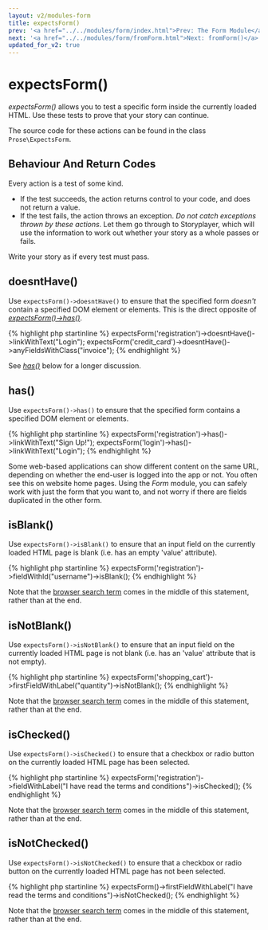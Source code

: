 ```yaml
---
layout: v2/modules-form
title: expectsForm()
prev: '<a href="../../modules/form/index.html">Prev: The Form Module</a>'
next: '<a href="../../modules/form/fromForm.html">Next: fromForm()</a>'
updated_for_v2: true
---
```


# expectsForm()

_expectsForm()_ allows you to test a specific form inside the currently loaded HTML.  Use these tests to prove that your story can continue.

The source code for these actions can be found in the class `Prose\ExpectsForm`.

## Behaviour And Return Codes

Every action is a test of some kind.

* If the test succeeds, the action returns control to your code, and does not return a value.
* If the test fails, the action throws an exception.  _Do not catch exceptions thrown by these actions_.  Let them go through to Storyplayer, which will use the information to work out whether your story as a whole passes or fails.

Write your story as if every test must pass.

## doesntHave()

Use `expectsForm()->doesntHave()` to ensure that the specified form _doesn't_ contain a specified DOM element or elements.  This is the direct opposite of _[expectsForm()->has()](#has)_.

{% highlight php startinline %}
expectsForm('registration')->doesntHave()->linkWithText("Login");
expectsForm('credit_card')->doesntHave()->anyFieldsWithClass("invoice");
{% endhighlight %}

See _[has()](#has)_ below for a longer discussion.

## has()

Use `expectsForm()->has()` to ensure that the specified form contains a specified DOM element or elements.

{% highlight php startinline %}
expectsForm('registration')->has()->linkWithText("Sign Up!");
expectsForm('login')->has()->linkWithText("Login");
{% endhighlight %}

Some web-based applications can show different content on the same URL, depending on whether the end-user is logged into the app or not.  You often see this on website home pages.  Using the _Form_ module, you can safely work with just the form that you want to, and not worry if there are fields duplicated in the other form.

## isBlank()

Use `expectsForm()->isBlank()` to ensure that an input field on the currently loaded HTML page is blank (i.e. has an empty 'value' attribute).

{% highlight php startinline %}
expectsForm('registration')->fieldWithId("username")->isBlank();
{% endhighlight %}

Note that the [browser search term](searching-the-dom.html) comes in the middle of this statement, rather than at the end.

## isNotBlank()

Use `expectsForm()->isNotBlank()` to ensure that an input field on the currently loaded HTML page is not blank (i.e. has an 'value' attribute that is not empty).

{% highlight php startinline %}
expectsForm('shopping_cart')->firstFieldWithLabel("quantity")->isNotBlank();
{% endhighlight %}

Note that the [browser search term](searching-the-dom.html) comes in the middle of this statement, rather than at the end.

## isChecked()

Use `expectsForm()->isChecked()` to ensure that a checkbox or radio button on the currently loaded HTML page has been selected.

{% highlight php startinline %}
expectsForm('registration')->fieldWithLabel("I have read the terms and conditions")->isChecked();
{% endhighlight %}

Note that the [browser search term](searching-the-dom.html) comes in the middle of this statement, rather than at the end.

## isNotChecked()

Use `expectsForm()->isNotChecked()` to ensure that a checkbox or radio button on the currently loaded HTML page has not been selected.

{% highlight php startinline %}
expectsForm()->firstFieldWithLabel("I have read the terms and conditions")->isNotChecked();
{% endhighlight %}

Note that the [browser search term](searching-the-dom.html) comes in the middle of this statement, rather than at the end.